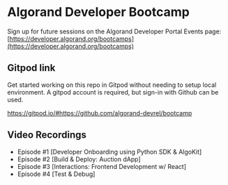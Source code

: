 # Algorand Developer Bootcamp
Sign up for future sessions on the Algorand Developer Portal Events page: [https://developer.algorand.org/bootcamps](https://developer.algorand.org/bootcamps)

## Gitpod link
Get started working on this repo in Gitpod without needing to setup local environment. A gitpod account is required, but sign-in with Github can be used.

https://gitpod.io/#https://github.com/algorand-devrel/bootcamp

## Video Recordings
- Episode #1 [Developer Onboarding using Python SDK & AlgoKit]
- Episode #2 [Build & Deploy: Auction dApp]
- Episode #3 [Interactions: Frontend Development w/ React]
- Episode #4 [Test & Debug]